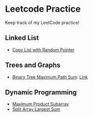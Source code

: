 # Leetcode Practice
Keep track of my LeetCode practice!

## Linked List
* [Copy List with Random Pointer](copyRandomList.java)

## Trees and Graphs
* [Binary Tree Maximum Path Sum](maxPathSum.java): [Link](https://leetcode.com/problems/binary-tree-maximum-path-sum/)


## Dynamic Programming
* [Maximum Product Subarray](maxSubarray.java)
* [Split Array Largest Sum](splitArray.java)
    
    